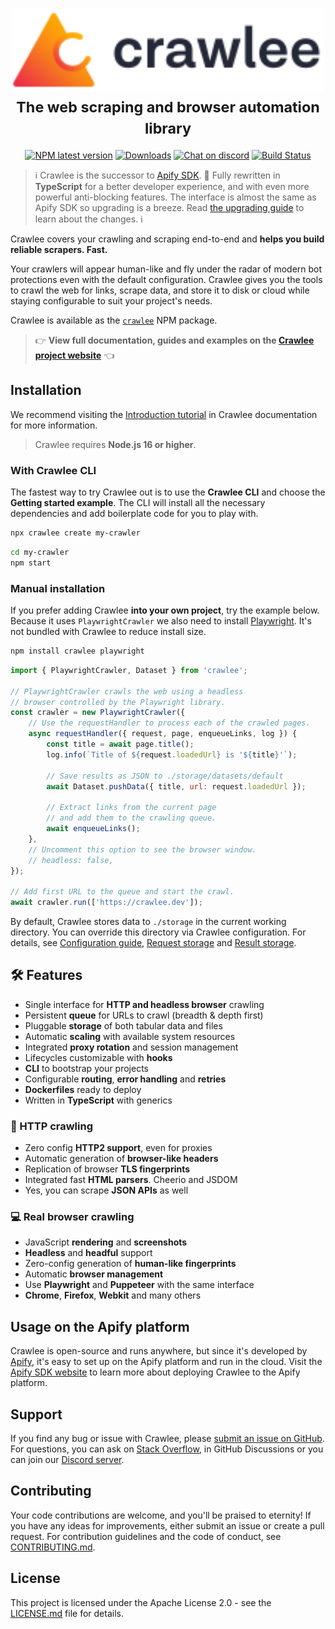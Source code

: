 <h1 align="center">
    <a href="https://crawlee.dev">
        <picture>
          <source media="(prefers-color-scheme: dark)" srcset="https://raw.githubusercontent.com/apify/crawlee/master/website/static/img/crawlee-dark.svg?sanitize=true">
          <img alt="Crawlee" src="https://raw.githubusercontent.com/apify/crawlee/master/website/static/img/crawlee-light.svg?sanitize=true" width="500">
        </picture>
    </a>
    <br>
    <small>The web scraping and browser automation library</small>
</h1>

<p align=center>
    <a href="https://www.npmjs.com/package/@crawlee/core" rel="nofollow"><img src="https://img.shields.io/npm/v/@crawlee/core.svg" alt="NPM latest version" data-canonical-src="https://img.shields.io/npm/v/@crawlee/core/next.svg" style="max-width: 100%;"></a>
    <a href="https://www.npmjs.com/package/@crawlee/core" rel="nofollow"><img src="https://img.shields.io/npm/dm/@crawlee/core.svg" alt="Downloads" data-canonical-src="https://img.shields.io/npm/dm/@crawlee/core.svg" style="max-width: 100%;"></a>
    <a href="https://discord.gg/jyEM2PRvMU" rel="nofollow"><img src="https://img.shields.io/discord/801163717915574323?label=discord" alt="Chat on discord" data-canonical-src="https://img.shields.io/discord/801163717915574323?label=discord" style="max-width: 100%;"></a>
    <a href="https://github.com/apify/crawlee/actions/workflows/test-and-release.yml"><img src="https://github.com/apify/crawlee/actions/workflows/test-and-release.yml/badge.svg?branch=master" alt="Build Status" style="max-width: 100%;"></a>
</p>

> ℹ️ Crawlee is the successor to [Apify SDK](https://sdk.apify.com). 🎉 Fully rewritten in **TypeScript** for a better developer experience, and with even more powerful anti-blocking features. The interface is almost the same as Apify SDK so upgrading is a breeze. Read [the upgrading guide](https://crawlee.dev/docs/upgrading/upgrading-to-v3) to learn about the changes. ℹ️

Crawlee covers your crawling and scraping end-to-end and **helps you build reliable scrapers. Fast.**

Your crawlers will appear human-like and fly under the radar of modern bot protections even with the default configuration. Crawlee gives you the tools to crawl the web for links, scrape data, and store it to disk or cloud while staying configurable to suit your project's needs.

Crawlee is available as the [`crawlee`](https://www.npmjs.com/package/crawlee) NPM package.

> 👉 **View full documentation, guides and examples on the [Crawlee project website](https://crawlee.dev)** 👈

## Installation

We recommend visiting the [Introduction tutorial](https://crawlee.dev/docs/introduction) in Crawlee documentation for more information.

> Crawlee requires **Node.js 16 or higher**.

### With Crawlee CLI

The fastest way to try Crawlee out is to use the **Crawlee CLI** and choose the **Getting started example**. The CLI will install all the necessary dependencies and add boilerplate code for you to play with.

```bash
npx crawlee create my-crawler
```

```bash
cd my-crawler
npm start
```

### Manual installation
If you prefer adding Crawlee **into your own project**, try the example below. Because it uses `PlaywrightCrawler` we also need to install [Playwright](https://playwright.dev). It's not bundled with Crawlee to reduce install size.

```bash
npm install crawlee playwright
```

```js
import { PlaywrightCrawler, Dataset } from 'crawlee';

// PlaywrightCrawler crawls the web using a headless
// browser controlled by the Playwright library.
const crawler = new PlaywrightCrawler({
    // Use the requestHandler to process each of the crawled pages.
    async requestHandler({ request, page, enqueueLinks, log }) {
        const title = await page.title();
        log.info(`Title of ${request.loadedUrl} is '${title}'`);

        // Save results as JSON to ./storage/datasets/default
        await Dataset.pushData({ title, url: request.loadedUrl });

        // Extract links from the current page
        // and add them to the crawling queue.
        await enqueueLinks();
    },
    // Uncomment this option to see the browser window.
    // headless: false,
});

// Add first URL to the queue and start the crawl.
await crawler.run(['https://crawlee.dev']);
```

By default, Crawlee stores data to `./storage` in the current working directory. You can override this directory via Crawlee configuration. For details, see [Configuration guide](https://crawlee.dev/docs/guides/configuration), [Request storage](https://crawlee.dev/docs/guides/request-storage) and [Result storage](https://crawlee.dev/docs/guides/result-storage).

## 🛠 Features

- Single interface for **HTTP and headless browser** crawling
- Persistent **queue** for URLs to crawl (breadth & depth first)
- Pluggable **storage** of both tabular data and files
- Automatic **scaling** with available system resources
- Integrated **proxy rotation** and session management
- Lifecycles customizable with **hooks**
- **CLI** to bootstrap your projects
- Configurable **routing**, **error handling** and **retries**
- **Dockerfiles** ready to deploy
- Written in **TypeScript** with generics

### 👾 HTTP crawling

- Zero config **HTTP2 support**, even for proxies
- Automatic generation of **browser-like headers**
- Replication of browser **TLS fingerprints**
- Integrated fast **HTML parsers**. Cheerio and JSDOM
- Yes, you can scrape **JSON APIs** as well

### 💻 Real browser crawling

- JavaScript **rendering** and **screenshots**
- **Headless** and **headful** support
- Zero-config generation of **human-like fingerprints**
- Automatic **browser management**
- Use **Playwright** and **Puppeteer** with the same interface
- **Chrome**, **Firefox**, **Webkit** and many others

## Usage on the Apify platform

Crawlee is open-source and runs anywhere, but since it's developed by [Apify](https://apify.com), it's easy to set up on the Apify platform and run in the cloud. Visit the [Apify SDK website](https://sdk.apify.com) to learn more about deploying Crawlee to the Apify platform.

## Support

If you find any bug or issue with Crawlee, please [submit an issue on GitHub](https://github.com/apify/crawlee/issues). For questions, you can ask on [Stack Overflow](https://stackoverflow.com/questions/tagged/apify), in GitHub Discussions or you can join our [Discord server](https://discord.com/invite/jyEM2PRvMU).

## Contributing

Your code contributions are welcome, and you'll be praised to eternity! If you have any ideas for improvements, either submit an issue or create a pull request. For contribution guidelines and the code of conduct, see [CONTRIBUTING.md](https://github.com/apify/crawlee/blob/master/CONTRIBUTING.md).

## License

This project is licensed under the Apache License 2.0 - see the [LICENSE.md](https://github.com/apify/crawlee/blob/master/LICENSE.md) file for details.
